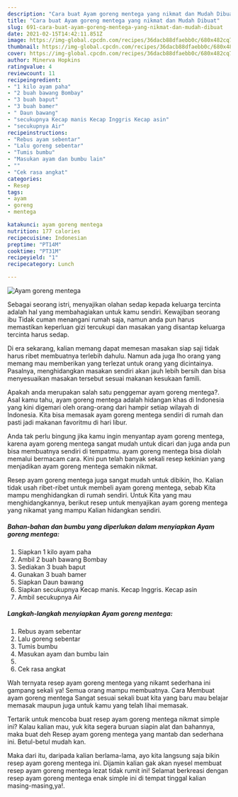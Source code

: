 ```yaml
---
description: "Cara buat Ayam goreng mentega yang nikmat dan Mudah Dibuat"
title: "Cara buat Ayam goreng mentega yang nikmat dan Mudah Dibuat"
slug: 691-cara-buat-ayam-goreng-mentega-yang-nikmat-dan-mudah-dibuat
date: 2021-02-15T14:42:11.851Z
image: https://img-global.cpcdn.com/recipes/36dacb88dfaebb0c/680x482cq70/ayam-goreng-mentega-foto-resep-utama.jpg
thumbnail: https://img-global.cpcdn.com/recipes/36dacb88dfaebb0c/680x482cq70/ayam-goreng-mentega-foto-resep-utama.jpg
cover: https://img-global.cpcdn.com/recipes/36dacb88dfaebb0c/680x482cq70/ayam-goreng-mentega-foto-resep-utama.jpg
author: Minerva Hopkins
ratingvalue: 4
reviewcount: 11
recipeingredient:
- "1 kilo ayam paha"
- "2 buah bawang Bombay"
- "3 buah baput"
- "3 buah bamer"
- " Daun bawang"
- "secukupnya Kecap manis Kecap Inggris Kecap asin"
- "secukupnya Air"
recipeinstructions:
- "Rebus ayam sebentar"
- "Lalu goreng sebentar"
- "Tumis bumbu"
- "Masukan ayam dan bumbu lain"
- ""
- "Cek rasa angkat"
categories:
- Resep
tags:
- ayam
- goreng
- mentega

katakunci: ayam goreng mentega 
nutrition: 177 calories
recipecuisine: Indonesian
preptime: "PT14M"
cooktime: "PT31M"
recipeyield: "1"
recipecategory: Lunch

---
```



![Ayam goreng mentega](https://img-global.cpcdn.com/recipes/36dacb88dfaebb0c/680x482cq70/ayam-goreng-mentega-foto-resep-utama.jpg)

Sebagai seorang istri, menyajikan olahan sedap kepada keluarga tercinta adalah hal yang membahagiakan untuk kamu sendiri. Kewajiban seorang ibu Tidak cuman menangani rumah saja, namun anda pun harus memastikan keperluan gizi tercukupi dan masakan yang disantap keluarga tercinta harus sedap.

Di era  sekarang, kalian memang dapat memesan masakan siap saji tidak harus ribet membuatnya terlebih dahulu. Namun ada juga lho orang yang memang mau memberikan yang terlezat untuk orang yang dicintainya. Pasalnya, menghidangkan masakan sendiri akan jauh lebih bersih dan bisa menyesuaikan masakan tersebut sesuai makanan kesukaan famili. 



Apakah anda merupakan salah satu penggemar ayam goreng mentega?. Asal kamu tahu, ayam goreng mentega adalah hidangan khas di Indonesia yang kini digemari oleh orang-orang dari hampir setiap wilayah di Indonesia. Kita bisa memasak ayam goreng mentega sendiri di rumah dan pasti jadi makanan favoritmu di hari libur.

Anda tak perlu bingung jika kamu ingin menyantap ayam goreng mentega, karena ayam goreng mentega sangat mudah untuk dicari dan juga anda pun bisa membuatnya sendiri di tempatmu. ayam goreng mentega bisa diolah memalui bermacam cara. Kini pun telah banyak sekali resep kekinian yang menjadikan ayam goreng mentega semakin nikmat.

Resep ayam goreng mentega juga sangat mudah untuk dibikin, lho. Kalian tidak usah ribet-ribet untuk membeli ayam goreng mentega, sebab Kita mampu menghidangkan di rumah sendiri. Untuk Kita yang mau menghidangkannya, berikut resep untuk menyajikan ayam goreng mentega yang nikamat yang mampu Kalian hidangkan sendiri.

<!--inarticleads1-->

##### Bahan-bahan dan bumbu yang diperlukan dalam menyiapkan Ayam goreng mentega:

1. Siapkan 1 kilo ayam paha
1. Ambil 2 buah bawang Bombay
1. Sediakan 3 buah baput
1. Gunakan 3 buah bamer
1. Siapkan  Daun bawang
1. Siapkan secukupnya Kecap manis. Kecap Inggris. Kecap asin
1. Ambil secukupnya Air




<!--inarticleads2-->

##### Langkah-langkah menyiapkan Ayam goreng mentega:

1. Rebus ayam sebentar
1. Lalu goreng sebentar
1. Tumis bumbu
1. Masukan ayam dan bumbu lain
1. 
1. Cek rasa angkat




Wah ternyata resep ayam goreng mentega yang nikamt sederhana ini gampang sekali ya! Semua orang mampu membuatnya. Cara Membuat ayam goreng mentega Sangat sesuai sekali buat kita yang baru mau belajar memasak maupun juga untuk kamu yang telah lihai memasak.

Tertarik untuk mencoba buat resep ayam goreng mentega nikmat simple ini? Kalau kalian mau, yuk kita segera buruan siapin alat dan bahannya, maka buat deh Resep ayam goreng mentega yang mantab dan sederhana ini. Betul-betul mudah kan. 

Maka dari itu, daripada kalian berlama-lama, ayo kita langsung saja bikin resep ayam goreng mentega ini. Dijamin kalian gak akan nyesel membuat resep ayam goreng mentega lezat tidak rumit ini! Selamat berkreasi dengan resep ayam goreng mentega enak simple ini di tempat tinggal kalian masing-masing,ya!.

